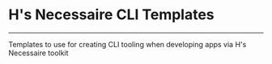 # H's Necessaire CLI Templates

---

Templates to use for creating CLI tooling when developing apps via H's Necessaire toolkit